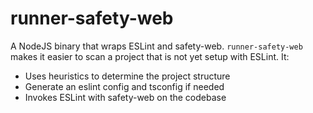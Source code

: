 # runner-safety-web

A NodeJS binary that wraps ESLint and safety-web. `runner-safety-web` makes it
easier to scan a project that is not yet setup with ESLint. It:

- Uses heuristics to determine the project structure
- Generate an eslint config and tsconfig if needed
- Invokes ESLint with safety-web on the codebase
